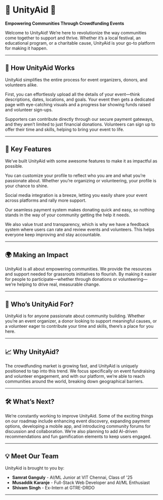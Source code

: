 # 🌟 **UnityAid** 🌟

**Empowering Communities Through Crowdfunding Events**

Welcome to UnityAid! We’re here to revolutionize the way communities come together to support and thrive. Whether it’s a local festival, an educational program, or a charitable cause, UnityAid is your go-to platform for making it happen.

---

## 🚀 How UnityAid Works

UnityAid simplifies the entire process for event organizers, donors, and volunteers alike.

First, you can effortlessly upload all the details of your event—think descriptions, dates, locations, and goals. Your event then gets a dedicated page with eye-catching visuals and a progress bar showing funds raised and volunteer sign-ups.

Supporters can contribute directly through our secure payment gateways, and they aren’t limited to just financial donations. Volunteers can sign up to offer their time and skills, helping to bring your event to life.

---

## 🎯 Key Features

We’ve built UnityAid with some awesome features to make it as impactful as possible.

You can customize your profile to reflect who you are and what you’re passionate about. Whether you’re organizing or volunteering, your profile is your chance to shine.

Social media integration is a breeze, letting you easily share your event across platforms and rally more support.

Our seamless payment system makes donating quick and easy, so nothing stands in the way of your community getting the help it needs.

We also value trust and transparency, which is why we have a feedback system where users can rate and review events and volunteers. This helps everyone keep improving and stay accountable.

---

## 🌍 Making an Impact

UnityAid is all about empowering communities. We provide the resources and support needed for grassroots initiatives to flourish. By making it easier for people to participate—whether through donations or volunteering—we’re helping to drive real, measurable change.

---

## 👥 Who’s UnityAid For?

UnityAid is for anyone passionate about community building. Whether you’re an event organizer, a donor looking to support meaningful causes, or a volunteer eager to contribute your time and skills, there’s a place for you here.

---

## 📈 Why UnityAid?

The crowdfunding market is growing fast, and UnityAid is uniquely positioned to tap into this trend. We focus specifically on event fundraising and volunteer engagement, and with our platform, we’re able to reach communities around the world, breaking down geographical barriers.

---

## 🛠️ What’s Next?

We’re constantly working to improve UnityAid. Some of the exciting things on our roadmap include enhancing event discovery, expanding payment options, developing a mobile app, and introducing community forums for discussion and collaboration. We’re also planning to add AI-driven recommendations and fun gamification elements to keep users engaged.

---

## 💡 Meet Our Team

UnityAid is brought to you by:

- **Samrat Ganguly** - AI/ML Junior at VIT Chennai, Class of '25
- **Musaddik Karanje** - Full-Stack Web Developer and AI/ML Enthusiast
- **Shivam Singh** - Ex-Intern at GTRE-DRDO 

---
